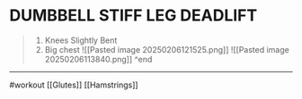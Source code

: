 # DUMBBELL STIFF LEG DEADLIFT

>
>1. Knees Slightly Bent 
>2. Big chest
>![[Pasted image 20250206121525.png]]
>![[Pasted image 20250206113840.png]] 
^end
- - -
#workout [[Glutes]] [[Hamstrings]]